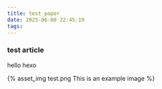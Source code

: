 ```yaml
---
title: test_paper
date: 2025-06-08 22:45:19
tags:
---
```

### test article
hello hexo

{% asset_img test.png This is an example image %}
